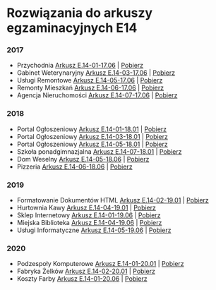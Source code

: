 # Rozwiązania do arkuszy egzaminacyjnych E14

### 2017

- Przychodnia [Arkusz E.14-01-17.06](/Arkusz-E.14-01-17.06/) | [Pobierz](https://minhaskamal.github.io/DownGit/#/home?url=https://github.com/Lohonek/szkola/tree/main/Arkusz-E.14-01-17.06)
- Gabinet Weterynaryjny [Arkusz E.14-03-17.06](/Arkusz-E.14-03-17.06/) | [Pobierz](https://minhaskamal.github.io/DownGit/#/home?url=https://github.com/Lohonek/szkola/tree/main/Arkusz-E.14-03-17.06)
- Usługi Remontowe [Arkusz E.14-05-17.06](/Arkusz-E.14-05-17.06/) | [Pobierz](https://minhaskamal.github.io/DownGit/#/home?url=https://github.com/Lohonek/szkola/tree/main/Arkusz-E.14-05-17.06)
- Remonty Mieszkań [Arkusz E.14-06-17.06](/Arkusz-E.14-06-17.06/) | [Pobierz](https://minhaskamal.github.io/DownGit/#/home?url=https://github.com/Lohonek/szkola/tree/main/Arkusz-E.14-06-17.06)
- Agencja Nieruchomości [Arkusz E.14-07-17.06](/Arkusz-E.14-07-17.06/) | [Pobierz](https://minhaskamal.github.io/DownGit/#/home?url=https://github.com/Lohonek/szkola/tree/main/Arkusz-E.14-07-17.06)

### 2018

- Portal Ogłoszeniowy [Arkusz E.14-01-18.01](/Arkusz-E.14-01-18.01/) | [Pobierz](https://minhaskamal.github.io/DownGit/#/home?url=https://github.com/Lohonek/szkola/tree/main/Arkusz-E.14-01-18.01)
- Portal Ogłoszeniowy [Arkusz E.14-03-18.01](/Arkusz-E.14-03-18.01/) | [Pobierz](https://minhaskamal.github.io/DownGit/#/home?url=https://github.com/Lohonek/szkola/tree/main/Arkusz-E.14-03-18.01)
- Portal Ogłoszeniowy [Arkusz E.14-05-18.01](/Arkusz-E.14-05-18.01/) | [Pobierz](https://minhaskamal.github.io/DownGit/#/home?url=https://github.com/Lohonek/szkola/tree/main/Arkusz-E.14-05-18.01)
- Szkoła ponadgimnazjalna [Arkusz E.14-07-18.01](/Arkusz-E.14-07-18.01/) | [Pobierz](https://minhaskamal.github.io/DownGit/#/home?url=https://github.com/Lohonek/szkola/tree/main/Arkusz-E.14-07-18.01)
- Dom Weselny [Arkusz E.14-05-18.06](/Arkusz-E.14-05-18.06/) | [Pobierz](https://minhaskamal.github.io/DownGit/#/home?url=https://github.com/Lohonek/szkola/tree/main/Arkusz-E.14-05-18.06)
- Pizzeria [Arkusz E.14-06-18.06](/Arkusz-E.14-06-18.06/) | [Pobierz](https://minhaskamal.github.io/DownGit/#/home?url=https://github.com/Lohonek/szkola/tree/main/Arkusz-E.14-06-18.06)

### 2019

- Formatowanie Dokumentów HTML [Arkusz E.14-02-19.01](/Arkusz-E.14-02-19.01/) | [Pobierz](https://minhaskamal.github.io/DownGit/#/home?url=https://github.com/Lohonek/szkola/tree/main/Arkusz-E.14-02-19.01)
- Hurtownia Kawy [Arkusz E.14-04-19.01](/Arkusz-E.14-04-19.01/) | [Pobierz](https://minhaskamal.github.io/DownGit/#/home?url=https://github.com/Lohonek/szkola/tree/main/Arkusz-E.14-04-19.01)
- Sklep Internetowy [Arkusz E.14-01-19.06](/Arkusz-E.14-01-19.06/) | [Pobierz](https://minhaskamal.github.io/DownGit/#/home?url=https://github.com/Lohonek/szkola/tree/main/Arkusz-E.14-01-19.06)
- Miejska Biblioteka [Arkusz E.14-04-19.06](/Arkusz-E.14-04-19.06/) | [Pobierz](https://minhaskamal.github.io/DownGit/#/home?url=https://github.com/Lohonek/szkola/tree/main/Arkusz-E.14-04-19.06)
- Usługi Informatyczne [Arkusz E.14-05-19.06](/Arkusz-E.14-05-19.06/) | [Pobierz](https://minhaskamal.github.io/DownGit/#/home?url=https://github.com/Lohonek/szkola/tree/main/Arkusz-E.14-05-19.06)

### 2020

- Podzespoły Komputerowe [Arkusz E.14-01-20.01](/Arkusz-E.14-01-20.01/) | [Pobierz](https://minhaskamal.github.io/DownGit/#/home?url=https://github.com/Lohonek/szkola/tree/main/Arkusz-E.14-01-20.01)
- Fabryka Żelków [Arkusz E.14-02-20.01](/Arkusz-E.14-02-20.01/) | [Pobierz](https://minhaskamal.github.io/DownGit/#/home?url=https://github.com/Lohonek/szkola/tree/main/Arkusz-E.14-02-20.01)
- Koszty Farby [Arkusz E.14-01-20.06](/Arkusz-E.14-01-20.06/) | [Pobierz](https://minhaskamal.github.io/DownGit/#/home?url=https://github.com/Lohonek/szkola/tree/main/Arkusz-E.14-01-20.06)
